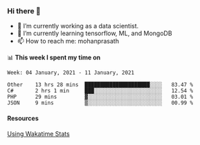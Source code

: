 ### Hi there 👋

- 🔭 I’m currently working as a data scientist.
- 🌱 I’m currently learning tensorflow, ML, and MongoDB
- 📫 How to reach me: mohanprasath

📊 **This week I spent my time on**
<!--START_SECTION:waka-->
```text
Week: 04 January, 2021 - 11 January, 2021

Other    13 hrs 28 mins  █████████████████████░░░░   83.47 % 
C#       2 hrs 1 min     ███░░░░░░░░░░░░░░░░░░░░░░   12.54 % 
PHP      29 mins         ▓░░░░░░░░░░░░░░░░░░░░░░░░   03.01 % 
JSON     9 mins          ▒░░░░░░░░░░░░░░░░░░░░░░░░   00.99 % 
```
<!--END_SECTION:waka-->

#### Resources
[Using Wakatime Stats](https://github.com/marketplace/actions/waka-readme)
